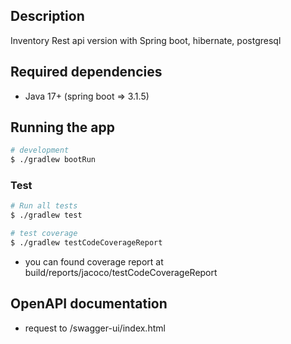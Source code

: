 ## Description

Inventory Rest api version with Spring boot, hibernate, postgresql

## Required dependencies

* Java 17+ (spring boot => 3.1.5)

## Running the app

```bash
# development
$ ./gradlew bootRun
```

### Test
```bash
# Run all tests
$ ./gradlew test

# test coverage
$ ./gradlew testCodeCoverageReport
```
* you can found coverage report at build/reports/jacoco/testCodeCoverageReport


## OpenAPI documentation

* request to /swagger-ui/index.html
